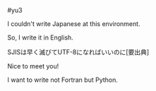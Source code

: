 #yu3

I couldn't write Japanese at this environment.

So, I write it in English.

SJISは早く滅びてUTF-8になればいいのに[要出典]

Nice to meet you!

I want to write not Fortran but Python.
